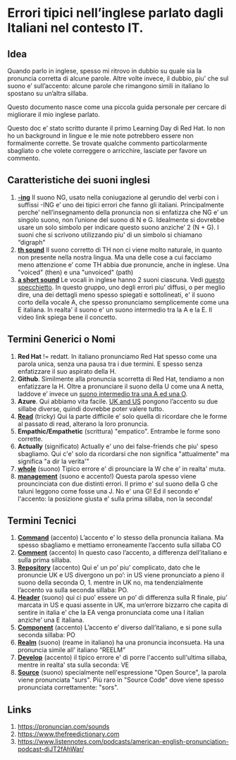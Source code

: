 # Errori tipici nell’inglese parlato dagli Italiani nel contesto IT.

## Idea 

Quando parlo in inglese, spesso mi ritrovo in dubbio su quale sia la pronuncia corretta di alcune parole. Altre volte invece, il dubbio, piu’ che sul suono e’ sull’accento: alcune parole che rimangono simili in italiano lo spostano su un’altra sillaba.

Questo documento nasce come una piccola guida personale per cercare di migliorare il mio inglese parlato.

Questo doc e’ stato scritto durante il primo Learning Day di Red Hat.
Io non ho un background in lingue e le mie note potrebbero essere non formalmente corrette. Se trovate qualche commento particolarmente sbagliato o che volete correggere o arricchire, lasciate per favore un commento.


## Caratteristiche dei suoni inglesi

1. [**-ing**](https://www.listennotes.com/podcasts/american-english/25-the-ng-sound-%C5%8B-as-in-song-74JZoGzti2b/)  Il suono NG, usato nella coniugazione al gerundio del verbi con i suffissi -ING e’ uno dei tipici errori che fanno gli italiani. Principalmente perche’ nell’insegnamento della pronuncia non si enfatizza che NG e’ un singolo suono, non l’unione del suono di N e G. Idealmente si dovrebbe usare un solo simbolo per indicare questo suono anziche’ 2 (N + G). I suoni che si scrivono utilizzando piu’ di un simbolo si chiamano “digraph”
1. [**th sound**](https://www.listennotes.com/podcasts/american-english/1-the-english-th-sounds-%CE%B8-%C3%B0-n2VKrtYsRy4/) Il suono corretto di TH non ci viene molto naturale, in quanto non presente nella nostra lingua. Ma una delle cose a cui facciamo meno attenzione e’ come TH abbia due pronuncie, anche in inglese. Una "voiced" (then) e una "unvoiced" (path)
1. [**a short sound**](https://pronuncian.com/pronounce-short-a) Le vocali in inglese hanno 2 suoni ciascuna. Vedi [questo specchietto](https://pronuncian.com/sounds). In questo gruppo, uno degli errori piu' diffusi, o per meglio dire, una dei dettagli meno spesso spiegati e sottolineati, e' il suono corto della vocale A, che spesso pronunciamo semplicemente come una E italiana. In realta' il suono e' un suono intermedio tra la A e la E. Il video link spiega bene il concetto.

## Termini Generici o Nomi

1. **Red Hat** != redatt. In italiano pronunciamo Red Hat spesso come una parola unica, senza una pausa tra i due termini. E spesso senza enfatizzare il suo aspirato della H.
1. **Github**. Similmente alla pronuncia scorretta di Red Hat, tendiamo a non enfatizzare la H. Oltre a pronunciare il suono della U come una A netta, laddove e’ invece un [suono intermedio tra una A ed una O](https://www.wordreference.com/enit/hub).
1. **Azure**. Qui abbiamo vita facile. [UK and US](https://www.thefreedictionary.com/azure) pongono l’accento su due sillabe diverse, quindi dovrebbe poter valere tutto.
1. [**Read**](https://www.wordreference.com/enit/read) (tricky) Qui la parte difficile e’ solo quella di ricordare che le forme al passato di read, alterano la loro pronuncia.
1. **Empathic/Empathetic** (scrittura) "empatico". Entrambe le forme sono corrette. 
1. **Actually** (significato) Actually e' uno dei false-friends che piu' speso sbagliamo. Qui c'e' solo da ricordarsi che non significa "attualmente" ma significa "a dir la verita'"
1. [**whole**](https://www.wordreference.com/enit/whole) (suono) Tipico errore e' di prounciare la W che e' in realta' muta.
1. [**management**](https://www.wordreference.com/enit/management) (suono e accento!) Questa parola spesso viene prouncinciata con due distinti errori. Il primo e' sul suono della G che taluni leggono come fosse una J. No e' una G! Ed il secondo e' l'accento: la posizione giusta e' sulla prima sillaba, non la seconda!

## Termini Tecnici

1. [**Command**](https://www.wordreference.com/enit/command) (accento) L’accento e’ lo stesso della pronuncia italiana. Ma spesso sbagliamo e mettiamo erroneamente l’accento sulla sillaba CO
1. [**Comment**](https://www.wordreference.com/enit/comment) (accento) In questo caso l’accento, a differenza dell’italiano e sulla prima sillaba.
1. [**Repository**](https://www.thefreedictionary.com/repository) (accento) Qui e’ un po’ piu’ complicato, dato che le pronuncie UK e US divergono un po’: in US viene pronunciato a pieno il suono della seconda O, 1. mentre in UK no, ma tendenzialmente l’accento va sulla seconda sillaba: PO.
1. [**Header**](https://www.wordreference.com/enit/header) (suono) qui ci puo’ essere un po’ di differenza sulla R finale, piu’ marcata in US e quasi assente in UK, ma un’errore bizzarro che capita di sentire in italia e’ che la EA venga pronunciata come una I italian anziche’ una E italiana.
1. [**Component**](https://www.wordreference.com/enit/component) (accento) L’accento e’ diverso dall’italiano, e si pone sulla seconda sillaba: PO
1. [**Realm**](https://www.wordreference.com/enit/realm) (suono) (reame in italiano) ha una pronuncia inconsueta. Ha una pronuncia simile all’ italiano “REELM”
1. [**Develop**](https://www.wordreference.com/enit/develop) (accento) il tipico errore e' di porre l'accento sull'ultima sillaba, mentre in realta' sta sulla seconda: VE
1. [**Source**](https://www.wordreference.com/enit/source) (suono) specialmente nell'espressione "Open Source", la parola viene pronunciata "surs". Più raro in "Source Code" dove viene spesso pronunciata correttamente: "sors".

## Links

1. https://pronuncian.com/sounds
1. https://www.thefreedictionary.com
1. https://www.listennotes.com/podcasts/american-english-pronunciation-podcast-diJT2fAhWar/
